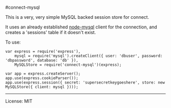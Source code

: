 #connect-mysql

This is a very, very simple MySQL backed session store for connect.

It uses an already established [node-mysql](https://github.com/felixge/node-mysql) client for the connection, and creates a 'sessions' table if it doesn't exist.


To use:

    var express = require('express'),
        mysql = require('mysql').createClient({ user: 'dbuser', password: 'dbpassword', database: 'db' }),
        MySQLStore = require('connect-mysql')(express);
    
    var app = express.createServer();
    app.use(express.cookieParser());
    app.use(express.session({ secret: 'supersecretkeygoeshere', store: new MySQLStore({ client: mysql })));

-----
License: MIT
